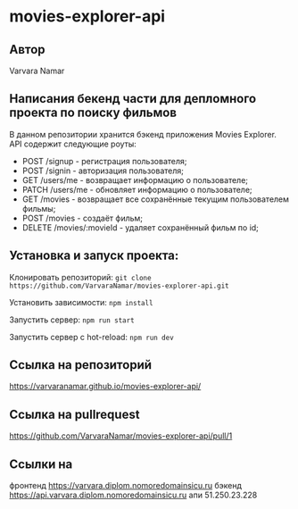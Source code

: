 # movies-explorer-api

## Автор

Varvara Namar

## Написания бекенд части для депломного проекта по поиску фильмов

В данном репозитории хранится бэкенд приложения Movies Explorer. API содержит следующие роуты:

- POST /signup - регистрация пользователя;
- POST /signin - авторизация пользователя;
- GET /users/me - возвращает информацию о пользователе;
- PATCH /users/me - обновляет информацию о пользователе;
- GET /movies - возвращает все сохранённые текущим пользователем фильмы;
- POST /movies - создаёт фильм;
- DELETE /movies/:movieId - удаляет сохранённый фильм по id;

## Установка и запуск проекта:

Клонировать репозиторий: `git clone https://github.com/VarvaraNamar/movies-explorer-api.git`

Установить зависимости: `npm install`

Запустить сервер: `npm run start`

Запустить сервер с hot-reload: `npm run dev`

## Ccылка на репозиторий

https://varvaranamar.github.io/movies-explorer-api/

## Ccылка на pullrequest

https://github.com/VarvaraNamar/movies-explorer-api/pull/1

## Ссылки на 
фронтенд https://varvara.diplom.nomoredomainsicu.ru
бэкенд https://api.varvara.diplom.nomoredomainsicu.ru
апи 51.250.23.228
